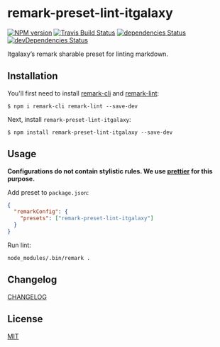 # remark-preset-lint-itgalaxy

[![NPM version](https://img.shields.io/npm/v/remark-preset-lint-itgalaxy.svg)](https://www.npmjs.org/package/remark-preset-lint-itgalaxy)
[![Travis Build Status](https://img.shields.io/travis/itgalaxy/remark-preset-lint-itgalaxy/master.svg?label=build)](https://travis-ci.org/itgalaxy/remark-preset-lint-itgalaxy)
[![dependencies Status](https://david-dm.org/itgalaxy/remark-preset-lint-itgalaxy/status.svg)](https://david-dm.org/itgalaxy/remark-preset-lint-itgalaxy)
[![devDependencies Status](https://david-dm.org/itgalaxy/remark-preset-lint-itgalaxy/dev-status.svg)](https://david-dm.org/itgalaxy/remark-preset-lint-itgalaxy?type=dev)

Itgalaxy’s remark sharable preset for linting markdown.

## Installation

You'll first need to install [remark-cli](https://github.com/wooorm/remark/tree/master/packages/remark-cli) and [remark-lint](https://github.com/wooorm/remark-lint):

```shell
$ npm i remark-cli remark-lint --save-dev
```

Next, install `remark-preset-lint-itgalaxy`:

```shell
$ npm install remark-preset-lint-itgalaxy --save-dev
```

## Usage

**Configurations do not contain stylistic rules. We use [prettier](https://github.com/prettier/prettier) for this purpose.**

Add preset to `package.json`:

```json
{
  "remarkConfig": {
    "presets": ["remark-preset-lint-itgalaxy"]
  }
}
```

Run lint:

```shell
node_modules/.bin/remark .
```

## Changelog

[CHANGELOG](./CHANGELOG.md)

## License

[MIT](./LICENSE)
